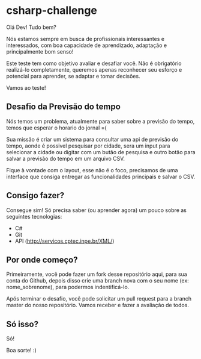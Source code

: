 # csharp-challenge

Olá Dev!  Tudo bem?

Nós estamos sempre em busca de profissionais interessantes e interessados, com boa capacidade de aprendizado, adaptação e principalmente bom senso!

Este teste tem como objetivo avaliar e desafiar você. Não é obrigatório realizá-lo completamente, queremos apenas reconhecer seu esforço e potencial para aprender, se adaptar e tomar decisões.

Vamos ao teste!

## Desafio da Previsão do tempo

Nós temos um problema, atualmente para saber sobre a previsão do tempo, temos que esperar o horario do jornal =(

Sua missão é criar um sistema para consultar uma api de previsão do tempo, aonde é possivel pesquisar por cidade, sera um input para selecionar a cidade ou digitar com um butão de pesquisa e outro botão para salvar a previsão do tempo em um arquivo CSV.

Fique à vontade com o layout, esse não é o foco, precisamos de uma interface que consiga entregar as funcionalidades principais e salvar o CSV.

## Consigo fazer?

Consegue sim! Só precisa saber (ou aprender agora) um pouco sobre as seguintes tecnologias:
- C#
- Git
- API (http://servicos.cptec.inpe.br/XML/)


## Por onde começo?

Primeiramente, você pode fazer um fork desse repositório aqui, para sua conta do Github, depois disso crie uma branch nova com o seu nome (ex: nome_sobrenome), para podermos indentificá-lo.

Após terminar o desafio, você pode solicitar um pull request para a branch master do nosso repositório. Vamos receber e fazer a avaliação de todos.

## Só isso?

Só!

Boa sorte! :)
